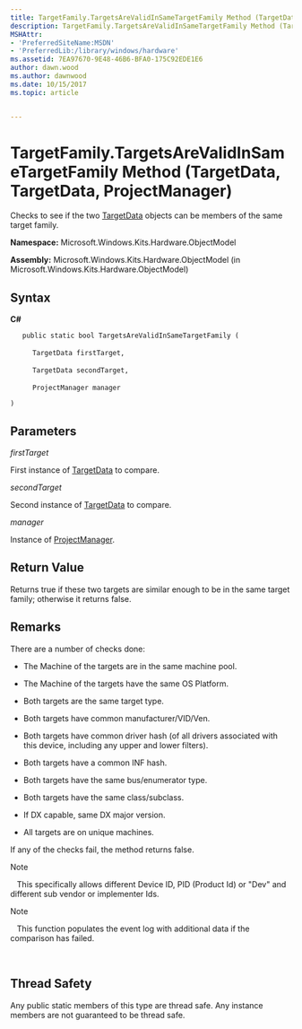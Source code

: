 ```yaml
---
title: TargetFamily.TargetsAreValidInSameTargetFamily Method (TargetData, TargetData, ProjectManager)
description: TargetFamily.TargetsAreValidInSameTargetFamily Method (TargetData, TargetData, ProjectManager)
MSHAttr:
- 'PreferredSiteName:MSDN'
- 'PreferredLib:/library/windows/hardware'
ms.assetid: 7EA97670-9E48-46B6-BFA0-175C92EDE1E6
author: dawn.wood
ms.author: dawnwood
ms.date: 10/15/2017
ms.topic: article


---
```


# TargetFamily.TargetsAreValidInSameTargetFamily Method (TargetData, TargetData, ProjectManager)


Checks to see if the two [TargetData](targetdata-class.md) objects can be members of the same target family.

**Namespace:** Microsoft.Windows.Kits.Hardware.ObjectModel

**Assembly:** Microsoft.Windows.Kits.Hardware.ObjectModel (in Microsoft.Windows.Kits.Hardware.ObjectModel)

## <span id="Syntax"></span><span id="syntax"></span><span id="SYNTAX"></span>Syntax


**C#**

`   public static bool TargetsAreValidInSameTargetFamily (`

          `TargetData firstTarget,`

          `TargetData secondTarget,`

          `ProjectManager manager`

`)`

## <span id="Parameters"></span><span id="parameters"></span><span id="PARAMETERS"></span>Parameters


*firstTarget*

First instance of [TargetData](targetdata-class.md) to compare.

*secondTarget*

Second instance of [TargetData](targetdata-class.md) to compare.

*manager*

Instance of [ProjectManager](projectmanager-class.md).

## <span id="Return_Value"></span><span id="return_value"></span><span id="RETURN_VALUE"></span>Return Value


Returns true if these two targets are similar enough to be in the same target family; otherwise it returns false.

## <span id="Remarks"></span><span id="remarks"></span><span id="REMARKS"></span>Remarks


There are a number of checks done:

-   The Machine of the targets are in the same machine pool.

-   The Machine of the targets have the same OS Platform.

-   Both targets are the same target type.

-   Both targets have common manufacturer/VID/Ven.

-   Both targets have common driver hash (of all drivers associated with this device, including any upper and lower filters).

-   Both targets have a common INF hash.

-   Both targets have the same bus/enumerator type.

-   Both targets have the same class/subclass.

-   If DX capable, same DX major version.

-   All targets are on unique machines.

If any of the checks fail, the method returns false.

>[!NOTE]
>  
This specifically allows different Device ID, PID (Product Id) or "Dev" and different sub vendor or implementer Ids.

>[!NOTE]
>  
This function populates the event log with additional data if the comparison has failed.

 

## <span id="Thread_Safety"></span><span id="thread_safety"></span><span id="THREAD_SAFETY"></span>Thread Safety


Any public static members of this type are thread safe. Any instance members are not guaranteed to be thread safe.

 

 






